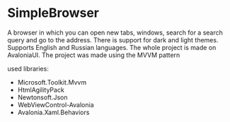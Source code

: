# SimpleBrowser

A browser in which you can open new tabs, windows, search for a search query and go to the address. 
There is support for dark and light themes. Supports English and Russian languages. The whole project is made on AvaloniaUI.
The project was made using the MVVM pattern

used libraries: 
- Microsoft.Toolkit.Mvvm
- HtmlAgilityPack
- Newtonsoft.Json
- WebViewControl-Avalonia
- Avalonia.Xaml.Behaviors
